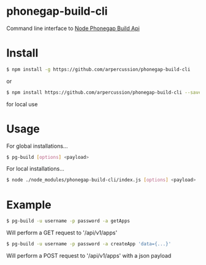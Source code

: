 # phonegap-build-cli
Command line interface to [Node Phonegap Build Api](https://github.com/phonegap/node-phonegap-build-api)

# Install

```bash
$ npm install -g https://github.com/arpercussion/phonegap-build-cli
```

or 

```bash
$ npm install https://github.com/arpercussion/phonegap-build-cli --save-dev
```

for local use

# Usage
For global installations...

```bash
$ pg-build [options] <payload>
```

For local installations...

```bash
$ node ./node_modules/phonegap-build-cli/index.js [options] <payload>
```

# Example
```bash
$ pg-build -u username -p password -a getApps
```

Will perform a GET request to '/api/v1/apps'

```bash
$ pg-build -u username -p password -a createApp 'data={...}'
```

Will perform a POST request to '/api/v1/apps' with a json payload
